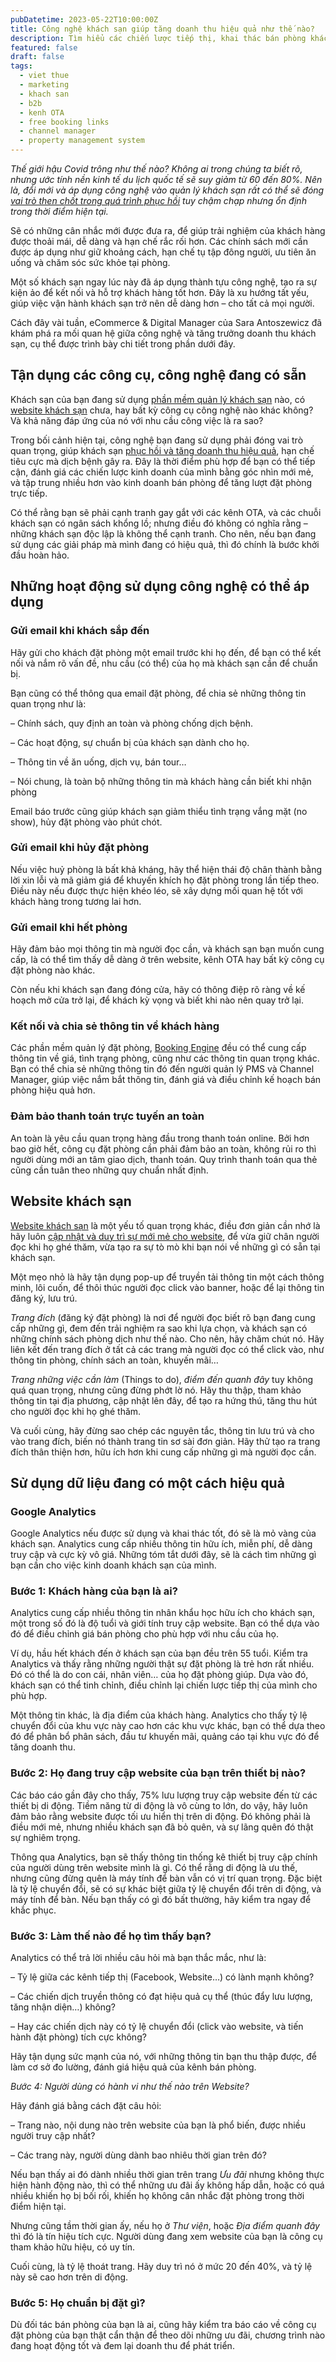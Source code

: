 ```yaml
---
pubDatetime: 2023-05-22T10:00:00Z
title: Công nghệ khách sạn giúp tăng doanh thu hiệu quả như thế nào?
description: Tìm hiểu các chiến lược tiếp thị, khai thác bán phòng khách sạn hiệu quả trong chuỗi bài viết sau của nhavantuonglai để áp dụng và đem lại hiệu quả thiết thực cho giải pháp của bạn.
featured: false
draft: false
tags:
  - viet thue
  - marketing
  - khach san
  - b2b
  - kenh OTA
  - free booking links
  - channel manager
  - property management system
---
```


_Thế giới hậu Covid trông như thế nào? Không ai trong chúng ta biết rõ, nhưng ước tính nền kinh tế du lịch quốc tế sẽ suy giảm từ 60 đến 80%. Nên là, đổi mới và áp dụng công nghệ vào quản lý khách sạn rất có thể sẽ đóng_ [_vai trò then chốt trong quá trình phục hồi_](https://nhavantuonglai.com/posts/) _tuy chậm chạp nhưng ổn định trong thời điểm hiện tại._

Sẽ có những cân nhắc mới được đưa ra, để giúp trải nghiệm của khách hàng được thoải mái, dễ dàng và hạn chế rắc rối hơn. Các chính sách mới cần được áp dụng như giữ khoảng cách, hạn chế tụ tập đông người, ưu tiên ăn uống và chăm sóc sức khỏe tại phòng.

Một số khách sạn ngay lúc này đã áp dụng thành tựu công nghệ, tạo ra sự kiện ảo để kết nối và hỗ trợ khách hàng tốt hơn. Đây là xu hướng tất yếu, giúp việc vận hành khách sạn trở nên dễ dàng hơn – cho tất cả mọi người.

Cách đây vài tuần, eCommerce & Digital Manager của Sara Antoszewicz đã khám phá ra mối quan hệ giữa công nghệ và tăng trưởng doanh thu khách sạn, cụ thể được trình bày chi tiết trong phần dưới đây.

## Tận dụng các công cụ, công nghệ đang có sẵn

Khách sạn của bạn đang sử dụng [phần mềm quản lý khách sạn](https://nhavantuonglai.com/posts/) nào, có [website khách sạn](https://nhavantuonglai.com/posts/) chưa, hay bất kỳ công cụ công nghệ nào khác không? Và khả năng đáp ứng của nó với nhu cầu công việc là ra sao?

Trong bối cảnh hiện tại, công nghệ bạn đang sử dụng phải đóng vai trò quan trọng, giúp khách sạn [phục hồi và tăng doanh thu hiệu quả](https://nhavantuonglai.com/posts/), hạn chế tiêu cực mà dịch bệnh gây ra. Đây là thời điểm phù hợp để bạn có thể tiếp cận, đánh giá các chiến lược kinh doanh của mình bằng góc nhìn mới mẻ, và tập trung nhiều hơn vào kinh doanh bán phòng để tăng lượt đặt phòng trực tiếp.

Có thể rằng bạn sẽ phải cạnh tranh gay gắt với các kênh OTA, và các chuỗi khách sạn có ngân sách khổng lồ; nhưng điều đó không có nghĩa rằng – những khách sạn độc lập là không thể cạnh tranh. Cho nên, nếu bạn đang sử dụng các giải pháp mà mình đang có hiệu quả, thì đó chính là bước khởi đầu hoàn hảo.

## Những hoạt động sử dụng công nghệ có thể áp dụng

### Gửi email khi khách sắp đến

Hãy gửi cho khách đặt phòng một email trước khi họ đến, để bạn có thể kết nối và nắm rõ vấn đề, nhu cầu (có thể) của họ mà khách sạn cần để chuẩn bị.

Bạn cũng có thể thông qua email đặt phòng, để chia sẻ những thông tin quan trọng như là:

– Chính sách, quy định an toàn và phòng chống dịch bệnh.

– Các hoạt động, sự chuẩn bị của khách sạn dành cho họ.

– Thông tin về ăn uống, dịch vụ, bán tour…

– Nói chung, là toàn bộ những thông tin mà khách hàng cần biết khi nhận phòng

Email báo trước cũng giúp khách sạn giảm thiểu tình trạng vắng mặt (no show), hủy đặt phòng vào phút chót.

### Gửi email khi hủy đặt phòng

Nếu việc huỷ phòng là bất khả kháng, hãy thể hiện thái độ chân thành bằng lời xin lỗi và mã giảm giá để khuyến khích họ đặt phòng trong lần tiếp theo. Điều này nếu được thực hiện khéo léo, sẽ xây dựng mối quan hệ tốt với khách hàng trong tương lai hơn.

### Gửi email khi hết phòng

Hãy đảm bảo mọi thông tin mà người đọc cần, và khách sạn bạn muốn cung cấp, là có thể tìm thấy dễ dàng ở trên website, kênh OTA hay bất kỳ công cụ đặt phòng nào khác.

Còn nếu khi khách sạn đang đóng cửa, hãy có thông điệp rõ ràng về kế hoạch mở cửa trở lại, để khách kỳ vọng và biết khi nào nên quay trở lại.

### Kết nối và chia sẻ thông tin về khách hàng

Các phần mềm quản lý đặt phòng, [Booking Engine](https://nhavantuonglai.com/posts/) đều có thể cung cấp thông tin về giá, tình trạng phòng, cũng như các thông tin quan trọng khác. Bạn có thể chia sẻ những thông tin đó đến người quản lý PMS và Channel Manager, giúp việc nắm bắt thông tin, đánh giá và điều chỉnh kế hoạch bán phòng hiệu quả hơn.

### Đảm bảo thanh toán trực tuyến an toàn

An toàn là yêu cầu quan trọng hàng đầu trong thanh toán online. Bởi hơn bao giờ hết, công cụ đặt phòng cần phải đảm bảo an toàn, không rủi ro thì người dùng mới an tâm giao dịch, thanh toán. Quy trình thanh toán qua thẻ cũng cần tuân theo những quy chuẩn nhất định.

## Website khách sạn

[Website khách sạn](https://nhavantuonglai.com/posts/) là một yếu tố quan trọng khác, điều đơn giản cần nhớ là hãy luôn [cập nhật và duy trì sự mới mẻ cho website](https://nhavantuonglai.com/posts/), để vừa giữ chân người đọc khi họ ghé thăm, vừa tạo ra sự tò mò khi bạn nói về những gì có sẵn tại khách sạn.

Một mẹo nhỏ là hãy tận dụng pop-up để truyền tải thông tin một cách thông minh, lôi cuốn, để thôi thúc người đọc click vào banner, hoặc để lại thông tin đăng ký, lưu trú.

_Trang đích_ (đăng ký đặt phòng) là nơi để người đọc biết rõ bạn đang cung cấp những gì, đem đến trải nghiệm ra sao khi lựa chọn, và khách sạn có những chính sách phòng dịch như thế nào. Cho nên, hãy chăm chút nó. Hãy liên kết đến trang đích ở tất cả các trang mà người đọc có thể click vào, như thông tin phòng, chính sách an toàn, khuyến mãi…

_Trang những việc cần làm_ (Things to do), _điểm đến quanh đây_ tuy không quá quan trọng, nhưng cũng đừng phớt lờ nó. Hãy thu thập, tham khảo thông tin tại địa phương, cập nhật lên đây, để tạo ra hứng thú, tăng thu hút cho người đọc khi họ ghé thăm.

Và cuối cùng, hãy đừng sao chép các nguyên tắc, thông tin lưu trú và cho vào trang đích, biến nó thành trang tin sơ sài đơn giản. Hãy thử tạo ra trang đích thân thiện hơn, hữu ích hơn khi cung cấp những gì mà người đọc cần.

## Sử dụng dữ liệu đang có một cách hiệu quả

### Google Analytics

Google Analytics nếu được sử dụng và khai thác tốt, đó sẽ là mỏ vàng của khách sạn. Analytics cung cấp nhiều thông tin hữu ích, miễn phí, dễ dàng truy cập và cực kỳ vô giá. Những tóm tắt dưới đây, sẽ là cách tìm những gì bạn cần cho việc kinh doanh khách sạn của mình.

### Bước 1: Khách hàng của bạn là ai?

Analytics cung cấp nhiều thông tin nhân khẩu học hữu ích cho khách sạn, một trong số đó là độ tuổi và giới tính truy cập website. Bạn có thể dựa vào đó để điều chỉnh giá bán phòng cho phù hợp với nhu cầu của họ.

Ví dụ, hầu hết khách đến ở khách sạn của bạn đều trên 55 tuổi. Kiểm tra Analytics và thấy rằng những người thật sự đặt phòng là trẻ hơn rất nhiều. Đó có thể là do con cái, nhân viên… của họ đặt phòng giúp. Dựa vào đó, khách sạn có thể tinh chỉnh, điều chỉnh lại chiến lược tiếp thị của mình cho phù hợp.

Một thông tin khác, là địa điểm của khách hàng. Analytics cho thấy tỷ lệ chuyển đổi của khu vực này cao hơn các khu vực khác, bạn có thể dựa theo đó để phân bổ phân sách, đầu tư khuyến mãi, quảng cáo tại khu vực đó để tăng doanh thu.

### Bước 2: Họ đang truy cập website của bạn trên thiết bị nào?

Các báo cáo gần đây cho thấy, 75% lưu lượng truy cập website đến từ các thiết bị di động. Tiềm năng từ di động là vô cùng to lớn, do vậy, hãy luôn đảm bảo rằng website được tối ưu hiển thị trên di động. Đó không phải là điều mới mẻ, nhưng nhiều khách sạn đã bỏ quên, và sự lãng quên đó thật sự nghiêm trọng.

Thông qua Analytics, bạn sẽ thấy thông tin thống kê thiết bị truy cập chính của người dùng trên website mình là gì. Có thể rằng di động là ưu thế, nhưng cũng đừng quên là máy tính để bàn vẫn có vị trí quan trọng. Đặc biệt là tỷ lệ chuyển đổi, sẽ có sự khác biệt giữa tỷ lệ chuyển đổi trên di động, và máy tính để bàn. Nếu bạn thấy có gì đó bất thường, hãy kiểm tra ngay để khắc phục.

### Bước 3: Làm thế nào để họ tìm thấy bạn?

Analytics có thể trả lời nhiều câu hỏi mà bạn thắc mắc, như là:

– Tỷ lệ giữa các kênh tiếp thị (Facebook, Website…) có lành mạnh không?

– Các chiến dịch truyền thông có đạt hiệu quả cụ thể (thúc đẩy lưu lượng, tăng nhận diện…) không?

– Hay các chiến dịch này có tỷ lệ chuyển đổi (click vào website, và tiến hành đặt phòng) tích cực không?

Hãy tận dụng sức mạnh của nó, với những thông tin bạn thu thập được, để làm cơ sở đo lường, đánh giá hiệu quả của kênh bán phòng.

_Bước 4: Người dùng có hành vi như thế nào trên Website?_

Hãy đánh giá bằng cách đặt câu hỏi:

– Trang nào, nội dung nào trên website của bạn là phổ biến, được nhiều người truy cập nhất?

– Các trang này, người dùng dành bao nhiêu thời gian trên đó?

Nếu bạn thấy ai đó dành nhiều thời gian trên trang _Ưu đãi_ nhưng không thực hiện hành động nào, thì có thể những ưu đãi ấy không hấp dẫn, hoặc có quá nhiều khiến họ bị bối rối, khiến họ không cân nhắc đặt phòng trong thời điểm hiện tại.

Nhưng cũng tầm thời gian ấy, nếu họ ở _Thư viện_, hoặc _Địa điểm quanh đây_ thì đó là tín hiệu tích cực. Người dùng đang xem website của bạn là công cụ tham khảo hữu hiệu, có uy tín.

Cuối cùng, là tỷ lệ thoát trang. Hãy duy trì nó ở mức 20 đến 40%, và tỷ lệ này sẽ cao hơn trên di động.

### Bước 5: Họ chuẩn bị đặt gì?

Dù đối tác bán phòng của bạn là ai, cũng hãy kiểm tra báo cáo về công cụ đặt phòng của bạn thật cẩn thận để theo dõi những ưu đãi, chương trình nào đang hoạt động tốt và đem lại doanh thu để phát triển.
